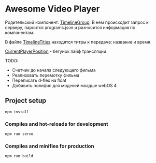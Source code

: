 # Awesome Video Player

Родительский компонент: <a href="public/scr/components/TimelineGroup.vue">TimelineGroup</a>.
В нем происходит запрос к серверу, парсится programs.json и разносится информация по компонентам.

В файле <a href="public/scr/components/TimelineTitles.vue">TimelineTitles</a> находятся титры к передаче: название и время.

<a href="public/scr/components/CurrentPlayerPosition.vue">CurrentPlayerPosition</a> - бегунок лайф трансляции.

TODO:

<ul>
    <li>Счетчик до начала следующего фильма</li>
    <li>Реализовать перемотку фильма</li>
    <li>Переписать d-flex на float</li>
    <li>Добавить полифил для моделей младше webOS 4</li>

</ul>

## Project setup
```
npm install
```

### Compiles and hot-reloads for development
```
npm run serve
```

### Compiles and minifies for production
```
npm run build
```

